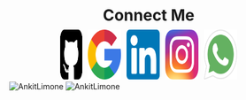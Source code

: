 <h1 align="center"> Connect Me </h1>
<p align="center" style="display: flex;
justify-content: center; align-items: center;"> 
    <a href="https://github.com/AnkitLimone" target="_blank" style="font-size: 40px;
    display: flex;background-color: white; justify-content: center; align-items: center; width: 40px; height: 40px; border-radius: 5px;
    margin: 5px; text-decoration:none;">
        <img  src="./github-sign.png" width="90px" height="90px" />
    </a> 
    <a href="mailto:ankitlimone16@gmail.com" target="_blank"
    style="font-size: 40px;background-color: white; display: flex; justify-content: center; align-items: center; width: 60px; height: 60px; border-radius: 5px;text-decoration:none;margin: 5px;">
        <img  src="./google.png" width="90px" height="90px"/>
    </a>
    <a href="https://www.linkedin.com/in/ankit-limone-381206180?originalSubdomain=in" target="blank"
    style="font-size: 40px;background-color: white; display: flex; justify-content: center; align-items: center; width: 60px; height: 60px; border-radius: 5px;text-decoration:none;margin: 5px;">
        <img  src="./linkedin.png" width="90px" height="90px"/>
    </a>
    <a href="https://www.instagram.com/ak_demonimmortal/" target="_blank"
    style="font-size: 40px;background-color: white; display: flex; justify-content: center; align-items: center; width: 60px; height: 60px; border-radius: 5px;text-decoration:none;margin: 5px;">
        <img  src="./instagram.png" width="90px" height="90px"/>
    </a>
    <a href="https://api.whatsapp.com/send?phone=+917354193408" target="_blank"
    style="font-size: 40px;background-color: white; display: flex; justify-content: center; align-items: center; width: 60px; height: 60px; border-radius: 5px;text-decoration:none;margin: 5px;">
        <img  src="./whatsapp.png" width="90px" height="90px"/>
    </a>
<p]>
<br/>
    <p>
    <img align="top" src="https://github-readme-stats.vercel.app/api/top-langs/?username=AnkitLimone&theme=jolly&count_private=true&show_icons=true"
    alt="AnkitLimone"/>
        <img align="top" src="https://github-readme-stats.vercel.app/api?username=AnkitLimone&layout=compact&hide=html&theme=jolly&count_private=true&show_icons=true"
    alt="AnkitLimone"/>
    </p>

